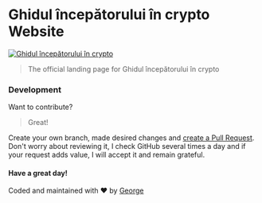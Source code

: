 # Ghidul începătorului în crypto Website


[![Ghidul începătorului în crypto](https://ghidul-incepatorului-in-crypto.ro/images/profile-picture-3.png)](https://ghidul-incepatorului-in-crypto.ro)


> The official landing page for Ghidul începătorului în crypto 


### Development

Want to contribute? 

> Great!

Create your own branch, made desired changes and [create a Pull Request](https://help.github.com/articles/creating-a-pull-request/).
Don't worry about reviewing it, I check GitHub several times a day and if your request adds value, I will accept it and remain grateful.

#### Have a great day!

Coded and maintained with ❤️ by [George](https://georgebrata.ro)


